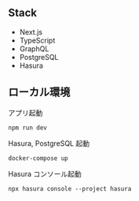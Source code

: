 ## Stack

- Next.js
- TypeScript
- GraphQL
- PostgreSQL
- Hasura

## ローカル環境

アプリ起動

```
npm run dev
```

Hasura, PostgreSQL 起動

```
docker-compose up
```

Hasura コンソール起動

```
npx hasura console --project hasura
```
